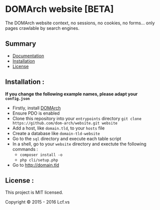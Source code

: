 # <a name="title">DOMArch website [BETA]</a>

The DOMArch website context, no sessions, no cookies, no forms... only pages crawlable by search engines.

## <a name="summary">Summary</a>
* [Documentation](./doc#title)
* [Installation](#installation)
* [License](#license)

## <a name="installation">Installation :</a>

<strong>If you change the following example names, please adapt your `config.json`</strong>

* Firstly, install [DOMArch](https://github.com/dom-arch/dom-arch)
* Ensure PDO is enabled
* Clone this repository into your `entrypoints` directory
   `git clone https://github.com/dom-arch/website.git website`
* Add a host, like `domain.tld`, to your `hosts` file
* Create a database like `domain-tld-website`
* Go to the `sql` directory and execute each table script
* In a shell, go to your `website` directory and exectute the following commands :
  * `composer install -o`
  * `php cli/setup.php`
* Go to http://domain.tld

## <a name="license">License :</a>
This project is MIT licensed.

Copyright © 2015 - 2016 Lcf.vs
